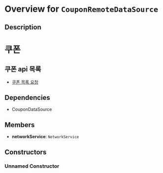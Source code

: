 # Overview for `CouponRemoteDataSource`

## Description

# 쿠폰
 ## 쿠폰 api 목록
 - [쿠폰 목록 요청](./methods/getCoupons.md)

## Dependencies

- CouponDataSource

## Members

- **networkService**: `NetworkService`
## Constructors

### Unnamed Constructor


